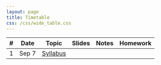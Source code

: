 ```yaml
---
layout: page
title: Timetable
css: /css/wide_table.css
---
```


| # | Date | Topic | Slides |Notes | Homework |
|---|--------|--------|---------------------------|--------------------|------------|
| 1 | Sep 7 | [Syllabus](https://github.com/UBC-CS/cpsc340/raw/master/lectures/L1.pdf) |       |      |      |

